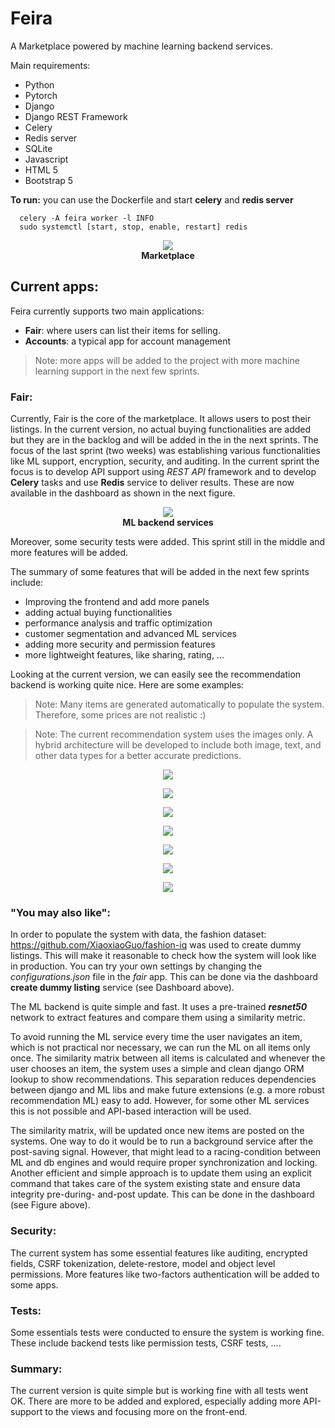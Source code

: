 # Feira

A Marketplace powered by machine learning backend services.

Main requirements:
- Python 
- Pytorch
- Django
- Django REST Framework
- Celery
- Redis server
- SQLite
- Javascript
- HTML 5
- Bootstrap 5

**To run:** you can use the Dockerfile and start **celery** and **redis server**

```
  celery -A feira worker -l INFO
  sudo systemctl [start, stop, enable, restart] redis
```


<p align="center">
  <img src="images/main.png">
  <br><b> Marketplace </b>
</p>



## Current apps:
Feira currently supports two main applications:
 - **Fair**: where users can list their items for selling. 
 - **Accounts**: a typical app for account management

> Note: more apps will be added to the project with more machine learning support in the next few sprints.

### Fair:
 Currently, Fair is the core of the marketplace. It allows users to post their listings. In the current version, no actual buying functionalities are added but they are in the backlog and will be added in the in the next sprints. The focus of the last sprint (two weeks) was establishing various functionalities like ML support, encryption, security, and auditing. In the current sprint the focus is to develop API support using *REST API* framework and to develop **Celery** tasks and use **Redis** service to deliver results. These are now available in the dashboard as shown in the next figure.

 <p align="center">
  <img src="images/celery_dash.png">
  <br><b> ML backend services </b>
</p>
 
 Moreover, some security tests were added.
 This sprint still in the middle and more features will be added.
 

 The summary of some features that will be added in the next few sprints include:
 - Improving the frontend and add more panels
 - adding actual buying functionalities
 - performance analysis and traffic optimization
 - customer segmentation and advanced ML services
 - adding more security and permission features
 - more lightweight features, like sharing, rating, ...


 Looking at the current version, we can easily see the recommendation backend is working quite nice. Here are some examples:

> Note: Many items are generated automatically to populate the system. Therefore, some prices are not realistic :)


> Note: The current recommendation system uses the images only. A hybrid architecture will be developed to include both image, text, and other data types for a better accurate predictions.

<p align="center">
  <img src="images/recommendations_1.png">
</p>

<p align="center">
  <img src="images/recommendations_2.png">
</p>

<p align="center">
  <img src="images/recommendations_3.png">
</p>
   
<p align="center">
  <img src="images/recommendations_4.png">
</p>

<p align="center">
  <img src="images/recommendations_5.png">
</p>

<p align="center">
  <img src="images/recommendations_6.png">
</p>

<p align="center">
  <img src="images/recommendations_7.png">
</p>


### "You may also like":
In order to populate the system with data, the fashion dataset: https://github.com/XiaoxiaoGuo/fashion-iq was used to create dummy listings. This will make it reasonable to check how the system will look like in production. You can try your own settings by changing the *configurations.json* file in the *fair* app. This can be done via the dashboard **create dummy listing** service (see Dashboard above).

The ML backend is quite simple and fast. It uses a pre-trained ***resnet50*** network to extract features and compare them using a similarity metric.

To avoid running the ML service every time the user navigates an item, which is not practical nor necessary, we can run the ML on all items only once. The similarity matrix between all items is calculated and whenever the user chooses an item, the system uses a simple and clean django ORM lookup to show recommendations. This separation reduces dependencies between django and ML libs and make future extensions (e.g. a more robust recommendation ML) easy to add. However, for some other ML services this is not possible and API-based interaction will be used.

The similarity matrix, will be updated once new items are posted on the systems. One way to do it would be to run a background service after the post-saving signal. However, that might lead to a racing-condition between ML and db engines and would require proper synchronization and locking. Another efficient and simple approach is to update them using an explicit command that takes care of the system existing state and ensure data integrity pre-during- and-post update. This can be done in the dashboard (see Figure above).

### Security:
The current system has some essential features like auditing, encrypted fields, CSRF tokenization, delete-restore, model and object level permissions. More features like two-factors authentication will be added to some apps.


### Tests:
Some essentials tests were conducted to ensure the system is working fine. These include backend tests like permission tests, CSRF tests, ....


### Summary:
The current version is quite simple but is working fine with all tests went OK. There are more to be added and explored, especially adding more API-support to the views and focusing more on the front-end. 